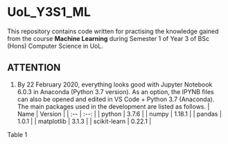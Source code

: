 # UoL_Y3S1_ML

This repository contains code written for practising the knowledge gained from the course **Machine Learning** during Semester 1 of Year 3 of BSc (Hons) Computer Science in UoL.

## ATTENTION

1. By 22 February 2020, everything looks good with Jupyter Notebook 6.0.3 in Anaconda (Python 3.7 version). As an option, the IPYNB files can also be opened and edited in VS Code + Python 3.7 (Anaconda). The main packages used in the development are listed as follows.
| Name | Version |
| :-- | :--: |
| python | 3.7.6 |
| numpy | 1.18.1 |
| pandas | 1.0.1 |
| matplotlib | 3.1.3 |
| scikit-learn | 0.22.1 |

Table 1